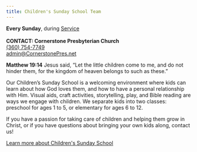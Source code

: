 ```yaml
---
title: Children's Sunday School Team
---
```

**Every Sunday**, during [Service](about.html#service-details)\
\
**CONTACT: Cornerstone Presbyterian Church**\
[(360) 754-7749](tel:360-754-7749)\
[admin@CornerstonePres.net](mailto:admin@cornerstonepres.net)

**Matthew 19:14** Jesus said, “Let the little children come to me, and do not hinder them, for the kingdom of heaven belongs to such as these.”

Our Children’s Sunday School is a welcoming environment where kids can learn about how God loves them, and how to have a personal relationship with Him. Visual aids, craft activities, storytelling, play, and Bible reading are ways we engage with children. We separate kids into two classes: preschool for ages 1 to 5, or elementary for ages 6 to 12.

If you have a passion for taking care of children and helping them grow in Christ, or if you have questions about bringing your own kids along, contact us!

[Learn more about Children's Sunday School](youth.html#childrens-sunday-school)
